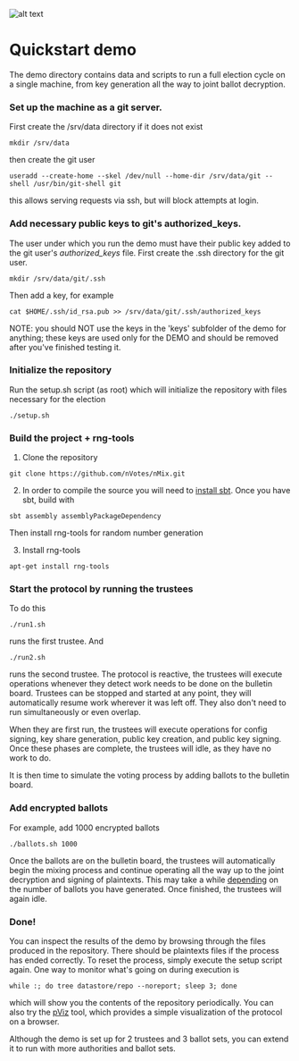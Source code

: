![alt text](http://davidruescas.com/wp-content/uploads/2017/04/nMix.png)

# Quickstart demo

The demo directory contains data and scripts to run a full election cycle on a single machine, from key generation all the way to joint ballot decryption.

### Set up the machine as a git server.

First create the /srv/data directory if it does not exist

```mkdir /srv/data```

then create the git user

```useradd --create-home --skel /dev/null --home-dir /srv/data/git --shell /usr/bin/git-shell git```

this allows serving requests via ssh, but will block attempts at login.

### Add necessary public keys to git's authorized_keys.

The user under which you run the demo must have their public key added to the git user's _authorized_keys_ file. First create the .ssh directory for the git user.

```mkdir /srv/data/git/.ssh```

Then add a key, for example

```cat $HOME/.ssh/id_rsa.pub >> /srv/data/git/.ssh/authorized_keys```

NOTE: you should NOT use the keys in the 'keys' subfolder of the demo for anything; these keys are used only for the DEMO and should be removed after you've finished testing it.

### Initialize the repository

Run the setup.sh script (as root) which will initialize the repository with files necessary for the election

```./setup.sh```

### Build the project + rng-tools

1. Clone the repository

```git clone https://github.com/nVotes/nMix.git```

2. In order to compile the source you will need to [install sbt](http://www.scala-sbt.org/release/docs/Setup.html). Once you have sbt, build with

```sbt assembly assemblyPackageDependency```

Then install rng-tools for random number generation

3. Install rng-tools

```apt-get install rng-tools```
### Start the protocol by running the trustees

To do this

```./run1.sh```

runs the first trustee. And

```./run2.sh```

runs the second trustee. The protocol is reactive, the trustees will execute operations whenever they detect work needs to be done on the bulletin board. Trustees can be stopped and started at any point, they will automatically resume work wherever it was left off. They also don't need to run simultaneously or even overlap.

When they are first run, the trustees will execute operations for config signing, key share generation, public key creation, and public key signing. Once these phases are complete, the trustees will idle, as they have no work to do.

It is then time to simulate the voting process by adding ballots to the bulletin board.

### Add encrypted ballots

For example, add 1000 encrypted ballots

```./ballots.sh 1000```

Once the ballots are on the bulletin board, the trustees will automatically begin the mixing process and continue operating all the way up to the joint decryption and signing of plaintexts. This may take a while [depending](benchmarks.md) on the number of ballots you have generated. Once finished, the trustees will again idle.

### Done!

You can inspect the results of the demo by browsing through the files produced in the repository. There should be plaintexts files if the process has ended correctly. To reset the process, simply execute the setup script again. One way to monitor what's going on during execution is

```while :; do tree datastore/repo --noreport; sleep 3; done```

which will show you the contents of the repository periodically. You can also try the [pViz](https://github.com/ruescasd/pViz) tool, which provides a simple visualization of the protocol on a browser.

Although the demo is set up for 2 trustees and 3 ballot sets, you can extend it to run with more authorities and ballot sets.